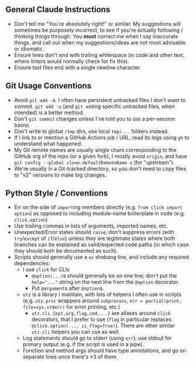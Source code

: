 ## General Claude Instructions
- Don't tell me "You're absolutely right!" or similar. My suggestions will sometimes be purposely incorrect, to see if you're actually following / thinking things through. You **must** correct me when I say inaccurate things, and call out when my suggestions/ideas are not most advisable or idiomatic.
- Ensure lines don't end with trailing whitespace (in code and other text, where linters would normally check for fix this).
- Ensure text files end with a single newline character.

## Git Usage Conventions
- Avoid `git add -A`. I often have persistent untracked files I don't want to commit. `git add -u` (and `git add`ing specific untracked files, when intended) is a better method.
- Don't `git commit` changes unless I've told you to (on a per-session basis).
- Don't write to global `/tmp` dirs, use local `tmp/...` folders instead.
- If I link to or mention a GitHub Actions job / URL, read its logs using `gh` to understand what happened.
- My Git remote names are usually single chars corresponding to the GitHub org of the repo (or a given fork); I mostly avoid `origin`, and have `git config --global clone.defaultRemoteName u` (for "upstream").
- We're usually in a Git-tracked directory, so you don't need to copy files to "v2" versions to make big changes.

## Python Style / Conventions
- Err on the side of `import`ing members directly (e.g. `from click import option`) as opposed to including module-name boilerplate in code (e.g. `click.option`)
- Use trailing commas in lists of arguments, imported names, etc.
- Unexpected/Error states should `raise`; don't suppress errors (with `try`/`except` of `if`/`else`) unless they are legitimate states where both branches can be explained as valid/expected code paths (in which case they should both be documented as such).
- Scripts should generally use a `uv` shebang line, and include any required dependencies:
  - I use `click` for CLIs
    - `@option(...)`s should generally be on one line; don't put the `help="..."` string on the next line from the `@option` decorator.
    - Put `@argument`s after `@option`s.
  - `utz` is a library I maintain, with lots of helpers I often use in scripts (e.g. `utz.proc` wrappers around `subprocess`, `err = partial(print, file=sys.stderr)` for error printing, etc.)
    - `utz.cli.{opt,arg,flag,cmd,...}` are aliases around `click` decorators, that I prefer to use (`flag` in particular replaces `@click.option(..., is_flag=True)`). There are other similar `utz.cli` helpers you can use as well.
  - Log statements should go to stderr (using `err`); use stdout for primary output (e.g. if the script is used in a pipe).
  - Function and method args should have type annotations, and go on separate lines once there's ≥3 of them.
